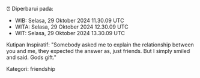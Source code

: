 ⏰ Diperbarui pada:
- WIB: Selasa, 29 Oktober 2024 11.30.09 UTC
- WITA: Selasa, 29 Oktober 2024 12.30.09 UTC
- WIT: Selasa, 29 Oktober 2024 13.30.09 UTC

Kutipan Inspiratif:
"Somebody asked me to explain the relationship between you and me, they expected the answer as, just friends. But I simply smiled and said. Gods gift."


Kategori: friendship

